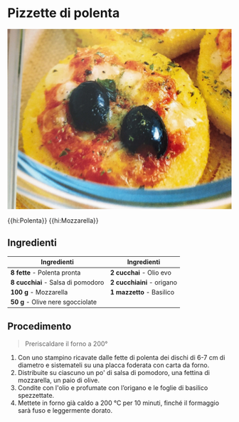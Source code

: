 # Pizzette di polenta

![](../img/Pizzette-di-polenta.webp)

{{hi:Polenta}}
{{hi:Mozzarella}}

## Ingredienti

| Ingredienti                  | Ingredienti             |
| ---------------------------- | ----------------------- |
| **8 fette** - Polenta pronta | **2 cucchai** - Olio evo |
| **8 cucchiai** - Salsa di pomodoro | **2 cucchiaini** - origano |
| **100 g** - Mozzarella | **1 mazzetto** - Basilico |
| **50 g** - Olive nere sgocciolate | |

## Procedimento

> Preriscaldare il forno a 200°

1. Con uno stampino ricavate dalle fette di polenta dei dischi di 6-7 cm di diametro e sistemateli su una placca foderata con carta da forno.
1. Distribuite su ciascuno un po' di salsa di pomodoro, una fettina di mozzarella, un paio di olive.
1. Condite con l'olio e profumate con l’origano e le foglie di basilico spezzettate.
1. Mettete in forno già caldo a 200 °C per 10 minuti, finché il formaggio sarà fuso e leggermente dorato.
